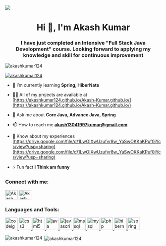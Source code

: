 <img  src="https://t4.ftcdn.net/jpg/02/78/37/47/360_F_278374738_ypRn0utOVnebuhmpSrDiwkzFsdqEm0aa.jpg">
<h1 align="center">Hi 👋, I'm Akash Kumar</h1>
<h3 align="center">I have just completed an Intensive "Full Stack Java Development" course. Looking forward to applying my knowledge and skill for continuous improvement</h3>

<p align="left"> <img src="https://komarev.com/ghpvc/?username=akashkumar124&label=Profile%20views&color=0e75b6&style=flat" alt="akashkumar124" /> </p>

<p align="left"> <a href="https://github.com/ryo-ma/github-profile-trophy"><img src="https://github-profile-trophy.vercel.app/?username=akashkumar124" alt="akashkumar124" /></a> </p>


- 🌱 I’m currently learning **Spring, HiberNate**


- 👨‍💻 All of my projects are available at [https://akashkumar124.github.io/Akash-Kumar.github.io/](https://akashkumar124.github.io/Akash-Kumar.github.io/)

- 💬 Ask me about **Core Java, Advance Java, Spring**

- 📫 How to reach me **akash13041997kumar@gmail.com**

- 📄 Know about my experiences [https://drive.google.com/file/d/1LwOIXwUzufvr8w_YaSwOKKaKPuf0iYcs/view?usp=sharing](https://drive.google.com/file/d/1LwOIXwUzufvr8w_YaSwOKKaKPuf0iYcs/view?usp=sharing)

- ⚡ Fun fact **I Think am funny**

<h3 align="left" margint-top="20px">Connect with me:</h3>
<p align="left">
<a href="https://www.linkedin.com/in/akash-sharma-84743a205/" target="blank"><img align="center" src="https://encrypted-tbn0.gstatic.com/images?q=tbn:ANd9GcSTwY-FTehVWuJXhjI37hWNBvuvrkQ7nGvB06Pn-0JdjdTgEHcHBf14iKV98UPf9KFOTXQ&usqp=CAU" alt="Akash Kumar" height="30" width="40" /></a>
<a href="https://www.hackerrank.com/singhsourabh7575"=1" target="blank"><img align="center" src="https://www.svgrepo.com/show/306171/hackerrank.svg" alt="Akash Kumar hackerrank" height="30" width="40" /></a>
</p>

<h3 align="left">Languages and Tools:</h3>
<p align="left">
  <a href="https://codeigniter.com" target="_blank" rel="noreferrer"> <img src="https://cdn.worldvectorlogo.com/logos/codeigniter.svg" alt="codeigniter" width="40" height="40"/> </a> 
  <a href="https://www.w3schools.com/css/" target="_blank" rel="noreferrer"> <img src="https://encrypted-tbn0.gstatic.com/images?q=tbn:ANd9GcQUg0tHoY1j7oRw6AONP0ERqqg5S-rzQxJAqSaonGe-F9tXLI3JBa38JfhRDD0TGiXIK0c&usqp=CAU" alt="css3" width="40" height="40"/> </a>
  <a href="https://www.w3.org/html/" target="_blank" rel="noreferrer"> <img src="https://encrypted-tbn0.gstatic.com/images?q=tbn:ANd9GcQzmC35jxx6WXu1XIUH1qnfJm1Gs4VqFmHSTpgCaDU-HE9vv8ok9SNYWjT2hDAyo9OYuoc&usqp=CAU" alt="html5" width="40" height="40"/> </a>
  <a href="https://www.java.com" target="_blank" rel="noreferrer"> <img src="https://encrypted-tbn0.gstatic.com/images?q=tbn:ANd9GcTtnK18k0MgyfZ5UbR8q3zwbqWGohdzQH4aM94B668kj-TQxfnT1qGju6hiALojcqeI7HM&usqp=CAU" alt="java" width="40" height="40"/> </a>
  <a href="https://developer.mozilla.org/en-US/docs/Web/JavaScript" target="_blank" rel="noreferrer"> <img src="https://encrypted-tbn0.gstatic.com/images?q=tbn:ANd9GcTFKm6sBshx5Nu01CDS5lLk8KGWalk2i5XP0A9DqHPcKQaPKcsz8lOLjNsl6Lt06D1-12Y&usqp=CAU" alt="javascript" width="40" height="40"/> </a>
  <a href="https://www.microsoft.com/en-us/sql-server" target="_blank" rel="noreferrer"> <img src="https://www.svgrepo.com/show/303229/microsoft-sql-server-logo.svg" alt="mssql" width="40" height="40"/> </a>
  <a href="https://www.mysql.com/" target="_blank" rel="noreferrer"> <img src="https://encrypted-tbn0.gstatic.com/images?q=tbn:ANd9GcTNZrAO9qmIRyPodmkDLWtCS0YjYz131iE7TI27ewP6833eMtuEl_1bQmDyGfWOQ0DfHWI&usqp=CAU" alt="mysql" width="40" height="40"/> </a>
  <a href="https://www.php.net" target="_blank" rel="noreferrer"> <img src="https://encrypted-tbn0.gstatic.com/images?q=tbn:ANd9GcRY0PW09KUfV8UvLmZZo_DefEgAYaAmoqevVjRYwsPxXQOLeG8kTYxLvXcKZS-9tL0yTU0&usqp=CAU" alt="php" width="40" height="40"/> </a> 
   <a href="https://hibernate.org/" target="_blank" rel="noreferrer"> <img src="https://akashkumar124.github.io/Akash-Kumar.github.io/images/hibernate_icon_whitebkg.svg" alt="hibernate" width="40" height="40"/> </a> 
  <a href="https://spring.io/" target="_blank" rel="noreferrer"> <img src="https://encrypted-tbn0.gstatic.com/images?q=tbn:ANd9GcT7a-y7kx3D84D0UbUD2ZjCn7R8aFUD6uaNsS86-XflI291ewTx342xBzSe1NBXG16gHtA&usqp=CAU" alt="spring" width="40" height="40"/> </a> </p>

<p><img align="left" src="https://github-readme-stats.vercel.app/api/top-langs?username=akashkumar124&show_icons=true&locale=en&layout=compact" alt="akashkumar124" /></p>

<p>&nbsp;<img align="center" src="https://github-readme-stats.vercel.app/api?username=akashkumar124&show_icons=true&locale=en" alt="akashkumar124" /></p>
